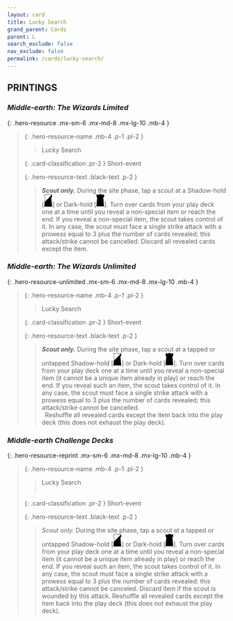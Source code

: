 ```yaml
---
layout: card
title: Lucky Search
grand_parent: Cards
parent: L
search_exclude: false
nav_exclude: false
permalink: /cards/lucky-search/
---
```


## PRINTINGS


### _Middle-earth: The Wizards Limited_

{: .hero-resource .mx-sm-6 .mx-md-8 .mx-lg-10 .mb-4 }
> {: .hero-resource-name .mb-4 .p-1 .pl-2 }
> > <div class="card-mp"></div>
> > <div class="card-name">Lucky Search</div>
>
> {: .card-classification .pr-2 }
> Short-event
>
> {: .hero-resource-text .black-text .p-2 }
> > _**Scout only.**_ During the site phase, tap a scout at a Shadow-hold \[![](/assets/images/shadow-hold.svg)] or Dark-hold \[![](/assets/images/dark-hold.svg)]. Turn over cards from your play deck one at a time until you reveal a non-special item or reach the end. If you reveal a non-special item, the scout takes control of it. In any case, the scout must face a single strike attack with a prowess equal to 3 plus the number of cards revealed; this attack/strike cannot be cancelled. Discard all revealed cards except the item. 
> 

### _Middle-earth: The Wizards Unlimited_

{: .hero-resource-unlimited .mx-sm-6 .mx-md-8 .mx-lg-10 .mb-4 }
> {: .hero-resource-name .mb-4 .p-1 .pl-2 }
> > <div class="card-mp"></div>
> > <div class="card-name">Lucky Search</div>
>
> {: .card-classification .pr-2 }
> Short-event
>
> {: .hero-resource-text .black-text .p-2 }
> > _**Scout only.**_ During the site phase, tap a scout at a tapped or untapped Shadow-hold \[![](/assets/images/shadow-hold.svg)] or Dark-hold \[![](/assets/images/dark-hold.svg)]. Turn over cards from your play deck one at a time until you reveal a non-special item (it cannot be a unique item already in play) or reach the end. If you reveal such an item, the scout takes control of it. In any case, the scout must face a single strike attack with a prowess equal to 3 plus the number of cards revealed; this attack/strike cannot be cancelled. <br>&ensp;Reshuffle all revealed cards except the item back into the play deck (this does not exhaust the play deck). 
> 

### _Middle-earth Challenge Decks_

{: .hero-resource-reprint .mx-sm-6 .mx-md-8 .mx-lg-10 .mb-4 }
> {: .hero-resource-name .mb-4 .p-1 .pl-2 }
> > <div class="card-mp"></div>
> > <div class="card-name">Lucky Search</div>
> > &nbsp;
>
> {: .card-classification .pr-2 }
> Short-event
>
> {: .hero-resource-text .black-text .p-2 }
> > _Scout only._ During the site phase, tap a scout at a tapped or untapped Shadow-hold \[![](/assets/images/shadow-hold.svg)] or Dark-hold \[![](/assets/images/dark-hold.svg)]. Turn over cards from your play deck one at a time until you reveal a non-special item (it cannot be a unique item already in play) or reach the end. If you reveal such an item, the scout takes control of it. In any case, the scout must face a single strike attack with a prowess equal to 3 plus the number of cards revealed: this attack/strike cannot be canceled. Discard item if the scout is wounded by this attack. Reshuffle all revealed cards except the item back into the play deck (this does not exhaust the play deck). 
> 
